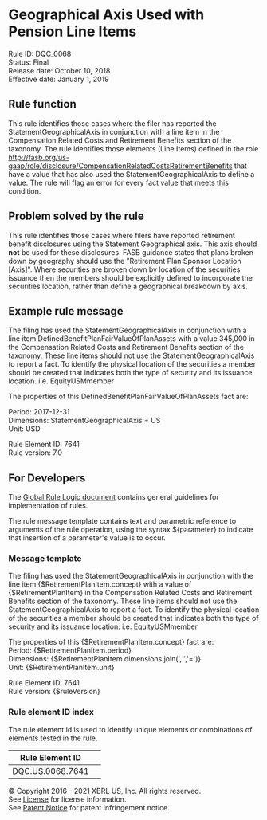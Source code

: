 # Geographical Axis Used with Pension Line Items
Rule ID: DQC_0068  
Status: Final  
Release date: October 10, 2018  
Effective date: January 1, 2019 

## Rule function 
This rule identifies those cases where the filer has reported the StatementGeographicalAxis in conjunction with a line item in the Compensation Related Costs  and Retirement Benefits section of the taxonomy. The rule identifies those elements (Line Items) defined in the role http://fasb.org/us-gaap/role/disclosure/CompensationRelatedCostsRetirementBenefits that have a value that has also used the StatementGeographicalAxis to define a value.  The rule will flag an error for every fact value that meets this condition.  

## Problem solved by the rule
This rule identifies those cases where filers have reported retirement benefit disclosures using the Statement Geographical axis. This axis should **not** be used for these disclosures. FASB guidance states that plans broken down by geography should use the "Retirement Plan Sponsor Location [Axis]". Where securities are broken down by location of the securities issuance then the members should be explicitly defined to incorporate the securities location, rather than define a geographical breakdown by axis.  

## Example rule message
The filing has used the StatementGeographicalAxis in conjunction with a line item DefinedBenefitPlanFairValueOfPlanAssets with a value 345,000  in the Compensation Related Costs  and Retirement Benefits section of the taxonomy. These line items should not use the StatementGeographicalAxis to report a fact. To identify the physical location of the securities a member should be created that indicates both the type of security and its issuance location.  i.e. EquityUSMmember

The properties of this DefinedBenefitPlanFairValueOfPlanAssets fact are:

Period: 2017-12-31  
Dimensions: StatementGeographicalAxis = US  
Unit: USD

Rule Element ID: 7641  
Rule version: 7.0

## For Developers
The [Global Rule Logic document](https://github.com/DataQualityCommittee/dqc_us_rules/blob/master/docs/GlobalRuleLogic.md) contains general guidelines for implementation of rules.  

The rule message template contains text and parametric reference to arguments of the rule operation, using the syntax ${parameter} to indicate that insertion of a parameter's value is to occur.  

### Message template
The filing has used the StatementGeographicalAxis in conjunction with the line item {$RetirementPlanItem.concept} with a value of {$RetirementPlanItem} in the Compensation Related Costs  and Retirement Benefits section of the taxonomy. These line items should not use the StatementGeographicalAxis to report a fact. To identify the physical location of the securities a member should be created that indicates both the type of security and its issuance location.  i.e. EquityUSMmember

The properties of this {$RetirementPlanItem.concept} fact are:  
Period: {$RetirementPlanItem.period}  
Dimensions: {$RetirementPlanItem.dimensions.join(', ','=')}  
Unit: {$RetirementPlanItem.unit}

Rule Element ID: 7641  
Rule version: {$ruleVersion}

### Rule element ID index 
The rule element id is used to identify unique elements or combinations of elements tested in the rule. 

|Rule Element ID||
|--------|--------|
|DQC.US.0068.7641||

© Copyright 2016 - 2021 XBRL US, Inc. All rights reserved.   
See [License](https://xbrl.us/dqc-license) for license information.  
See [Patent Notice](https://xbrl.us/dqc-patent) for patent infringement notice.  
